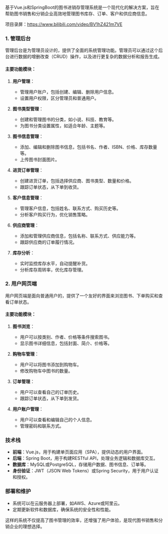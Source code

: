 ﻿基于Vue.js和SpringBoot的图书进销存管理系统是一个现代化的解决方案，旨在帮助图书销售和分销企业高效地管理图书库存、订单、客户和供应商信息。

项目录屏：https://www.bilibili.com/video/BV1hZ421m7VE

### 1. 管理后台

管理后台是为管理员设计的，提供了全面的系统管理功能。管理员可以通过这个后台进行数据的增删改查（CRUD）操作，以及进行更复杂的数据分析和报告生成。

#### 主要功能模块：

1. **用户管理**：
   - 管理用户账户，包括创建、编辑、删除用户信息。
   - 设置用户权限，区分管理员和普通用户。

2. **图书类型管理**：
   - 创建和管理图书的分类，如小说、科技、教育等。
   - 为图书分类设置属性，如适合年龄、主题等。

3. **图书信息管理**：
   - 添加、编辑和删除图书信息，包括书名、作者、ISBN、价格、库存数量等。
   - 上传图书封面图片。

4. **进货订单管理**：
   - 创建进货订单，包括选择供应商、图书类型、数量和价格。
   - 跟踪订单状态，从下单到收货。

5. **客户信息管理**：
   - 管理客户信息，包括姓名、联系方式、购买历史等。
   - 分析客户购买行为，优化销售策略。

6. **供应商管理**：
   - 添加和管理供应商信息，包括名称、联系方式、供应能力等。
   - 跟踪供应商的订单履行情况。

7. **库存分析**：
   - 实时监控库存水平，自动提醒补货。
   - 分析库存周转率，优化库存管理。

### 2. 用户网页端

用户网页端是面向普通用户的，提供了一个友好的界面来浏览图书、下单购买和查看订单状态。

#### 主要功能模块：

1. **图书浏览**：
   - 用户可以按类别、作者、价格等条件搜索图书。
   - 显示图书详细信息，包括封面、简介、价格等。

2. **购物车管理**：
   - 用户可以将图书添加到购物车。
   - 修改购物车中图书的数量。

3. **订单管理**：
   - 用户可以查看自己的订单历史。
   - 跟踪订单状态，从下单到发货。

4. **用户账户管理**：
   - 用户可以查看和编辑自己的个人信息。
   - 管理密码和联系方式。

### 技术栈

- **前端**：Vue.js，用于构建单页面应用（SPA），提供动态的用户界面。
- **后端**：Spring Boot，用于构建RESTful API，处理业务逻辑和数据库交互。
- **数据库**：MySQL或PostgreSQL，存储用户数据、图书信息、订单等。
- **身份验证**：JWT（JSON Web Tokens）或Spring Security，用于用户认证和授权。

### 部署和维护

- 系统可以在云服务器上部署，如AWS、Azure或阿里云。
- 定期更新软件和数据库，确保系统的安全性和性能。

这样的系统不仅提高了图书管理的效率，还增强了用户体验，是现代图书销售和分销企业的理想选择。